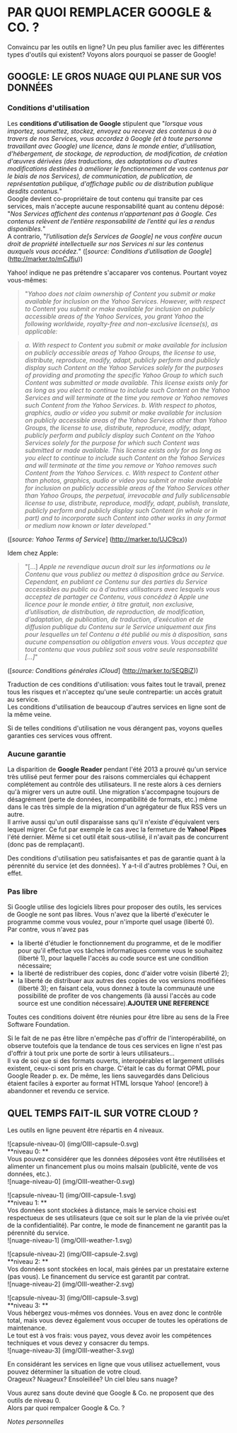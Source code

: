 # PAR QUOI REMPLACER GOOGLE & CO. ?
















Convaincu par les outils en ligne? Un peu plus familier avec les différentes types d'outils qui existent? Voyons alors pourquoi se passer de Google!   

## GOOGLE: LE GROS NUAGE QUI PLANE SUR VOS DONNÉES

### Conditions d'utilisation

Les **conditions d'utilisation de Google** stipulent que "*lorsque vous importez, soumettez, stockez, envoyez ou recevez des contenus à ou à travers de nos Services, vous accordez à Google (et à toute personne travaillant avec Google) une licence, dans le monde entier, d'utilisation, d'hébergement, de stockage, de reproduction, de modification, de création d'œuvres dérivées (des traductions, des adaptations ou d'autres modifications destinées à améliorer le fonctionnement de vos contenus par le biais de nos Services), de communication, de publication, de représentation publique, d'affichage public ou de distribution publique desdits contenus.*"   
Google devient co-propriétaire de tout contenu qui transite par ces services, mais n'accepte aucune responsabilité quant au contenu déposé: "*Nos Services affichent des contenus n’appartenant pas à Google. Ces contenus relèvent de l’entière responsabilité de l’entité qui les a rendus disponibles.*"   
A contrario, "*l’utilisation de[s Services de Google] ne vous confère aucun droit de propriété intellectuelle sur nos Services ni sur les contenus auxquels vous accédez.*" ([*source: Conditions d’utilisation de Google*] (http://marker.to/mCJfju))   

Yahoo! indique ne pas prétendre s'accaparer vos contenus. Pourtant voyez vous-mêmes:   
> "*Yahoo does not claim ownership of Content you submit or make available for inclusion on the Yahoo Services. However, with respect to Content you submit or make available for inclusion on publicly accessible areas of the Yahoo Services, you grant Yahoo the following worldwide, royalty-free and non-exclusive license(s), as applicable:*   

> *a. With respect to Content you submit or make available for inclusion on publicly accessible areas of Yahoo Groups, the license to use, distribute, reproduce, modify, adapt, publicly perform and publicly display such Content on the Yahoo Services solely for the purposes of providing and promoting the specific Yahoo Group to which such Content was submitted or made available. This license exists only for as long as you elect to continue to include such Content on the Yahoo Services and will terminate at the time you remove or Yahoo removes such Content from the Yahoo Services.*
> *b. With respect to photos, graphics, audio or video you submit or make available for inclusion on publicly accessible areas of the Yahoo Services other than Yahoo Groups, the license to use, distribute, reproduce, modify, adapt, publicly perform and publicly display such Content on the Yahoo Services solely for the purpose for which such Content was submitted or made available. This license exists only for as long as you elect to continue to include such Content on the Yahoo Services and will terminate at the time you remove or Yahoo removes such Content from the Yahoo Services.*
> *c. With respect to Content other than photos, graphics, audio or video you submit or make available for inclusion on publicly accessible areas of the Yahoo Services other than Yahoo Groups, the perpetual, irrevocable and fully sublicensable license to use, distribute, reproduce, modify, adapt, publish, translate, publicly perform and publicly display such Content (in whole or in part) and to incorporate such Content into other works in any format or medium now known or later developed.*"   

([*source: Yahoo Terms of Service*] (http://marker.to/UJC9cx))   

Idem chez Apple:
> "[...] *Apple ne revendique aucun droit sur les informations ou le Contenu que vous publiez ou mettez à disposition grâce au Service. Cependant, en publiant ce Contenu sur des parties du Service accessibles au public ou à d’autres utilisateurs avec lesquels vous acceptez de partager ce Contenu, vous concédez à Apple une licence pour le monde entier, à titre gratuit, non exclusive, d’utilisation, de distribution, de reproduction, de modification, d’adaptation, de publication, de traduction, d’exécution et de diffusion publique du Contenu sur le Service uniquement aux fins pour lesquelles un tel Contenu a été publié ou mis à disposition, sans aucune compensation ou obligation envers vous. Vous acceptez que tout contenu que vous publiez soit sous votre seule responsabilité [...]*"

([*source: Conditions générales iCloud*] (http://marker.to/SEQBiZ))   

Traduction de ces conditions d'utilisation: vous faites tout le travail, prenez tous les risques et n'acceptez qu'une seule contrepartie: un accès gratuit au service.   
Les conditions d'utilisation de beaucoup d'autres services en ligne sont de la même veine.   

Si de telles conditions d'utilisation ne vous dérangent pas, voyons quelles garanties ces services vous offrent.

### Aucune garantie

La disparition de **Google Reader** pendant l'été 2013 a prouvé qu'un service très utilisé peut fermer pour des raisons commerciales qui échappent complétement au contrôle des utilisateurs. Il ne reste alors à ces derniers qu'à migrer vers un autre outil. Une migration s'accompagne toujours de désagrément (perte de données, incompatibilité de formats, etc.) même dans le cas très simple de la migration d'un agrégateur de flux RSS vers un autre.   
Il arrive aussi qu'un outil disparaisse sans qu'il n'existe d'équivalent vers lequel migrer. Ce fut par exemple le cas avec la fermeture de **Yahoo! Pipes** l'été dernier. Même si cet outil était sous-utilisé, il n'avait pas de concurrent (donc pas de remplaçant).   

Des conditions d'utilisation peu satisfaisantes et pas de garantie quant à la pérennité du service (et des données). Y a-t-il d'autres problèmes ? Oui, en effet.   

### Pas libre

Si Google utilise des logiciels libres pour proposer des outils, les services de Google ne sont pas libres. Vous n'avez que la liberté d'exécuter le programme comme vous voulez, pour n'importe quel usage (liberté 0).   
Par contre, vous n'avez pas   

* la liberté d'étudier le fonctionnement du programme, et de le modifier pour qu'il effectue vos tâches informatiques comme vous le souhaitez (liberté 1), pour laquelle l'accès au code source est une condition nécessaire;   
* la liberté de redistribuer des copies, donc d'aider votre voisin (liberté 2);   
* la liberté de distribuer aux autres des copies de vos versions modifiées (liberté 3); en faisant cela, vous donnez à toute la communauté une possibilité de profiter de vos changements (là aussi l'accès au code source est une condition nécessaire).**AJOUTER UNE REFERENCE**   

Toutes ces conditions doivent être réunies pour être libre au sens de la Free Software Foundation.   

Si le fait de ne pas être libre n'empêche pas d'offrir de l'interopérabilité, on observe toutefois que la tendance de tous ces services en ligne n'est pas d'offrir à tout prix une porte de sortir à leurs utilisateurs...   
Il va de soi que si des formats ouverts, interopérables et largement utilisés existent, ceux-ci sont pris en charge. C'était le cas du format OPML pour Google Reader p. ex. De même, les liens sauvegardés dans Delicious étaient faciles à exporter au format HTML lorsque Yahoo! (encore!) à abandonner et revendu ce service.   


## QUEL TEMPS FAIT-IL SUR VOTRE CLOUD ?

Les outils en ligne peuvent être répartis en 4 niveaux.   

![capsule-niveau-0] (img/OIII-capsule-0.svg)   
**niveau 0: **   
Vous pouvez considérer que les données déposées vont être réutilisées et alimenter un financement plus ou moins malsain (publicité, vente de vos données, etc.).   
![nuage-niveau-0] (img/OIII-weather-0.svg)   

![capsule-niveau-1] (img/OIII-capsule-1.svg)   
**niveau 1: **   
Vos données sont stockées à distance, mais le service choisi est respectueux de ses utilisateurs (que ce soit sur le plan de la vie privée ou/et de la confidentialité). Par contre, le mode de financement ne garantit pas la pérennité du service.   
![nuage-niveau-1] (img/OIII-weather-1.svg)   

![capsule-niveau-2] (img/OIII-capsule-2.svg)   
**niveau 2: **   
Vos données sont stockées en local, mais gérées par un prestataire externe (pas vous). Le financement du service est garantit par contrat.   
![nuage-niveau-2] (img/OIII-weather-2.svg)   

![capsule-niveau-3] (img/OIII-capsule-3.svg)   
**niveau 3: **   
Vous hébergez vous-mêmes vos données. Vous en avez donc le contrôle total, mais vous devez également vous occuper de toutes les opérations de maintenance.   
Le tout est à vos frais: vous payez, vous devez avoir les compétences techniques et vous devez y consacrer du temps.   
![nuage-niveau-3] (img/OIII-weather-3.svg)   

En considérant les services en ligne que vous utilisez actuellement, vous pouvez déterminer la situation de votre cloud.   
Orageux? Nuageux? Ensoleillée? Un ciel bleu sans nuage?   

Vous aurez sans doute deviné que Google & Co. ne proposent que des outils de niveau 0.   
Alors par quoi rempalcer Google & Co. ?   


*Notes personnelles*   